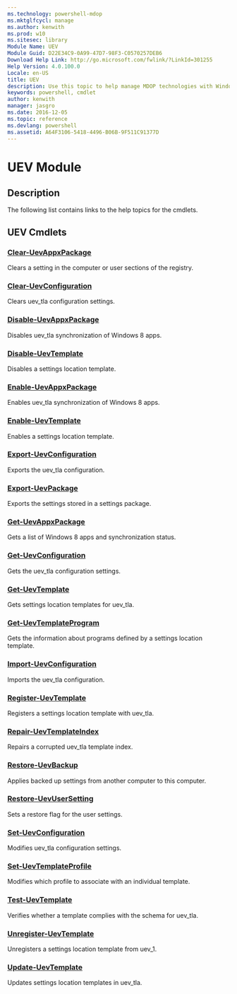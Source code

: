 ```yaml
---
ms.technology: powershell-mdop
ms.mktglfcycl: manage
ms.author: kenwith
ms.prod: w10
ms.sitesec: library
Module Name: UEV
Module Guid: D22E34C9-0A99-47D7-98F3-C0570257DEB6
Download Help Link: http://go.microsoft.com/fwlink/?LinkId=301255
Help Version: 4.0.100.0
Locale: en-US
title: UEV
description: Use this topic to help manage MDOP technologies with Windows PowerShell.
keywords: powershell, cmdlet
author: kenwith
manager: jasgro 
ms.date: 2016-12-05
ms.topic: reference
ms.devlang: powershell
ms.assetid: A64F3106-5418-4496-B06B-9F511C91377D
---
```


# UEV Module
## Description
The following list contains links to the help topics for the cmdlets.

## UEV Cmdlets
### [Clear-UevAppxPackage](Clear-UevAppxPackage.md)
Clears a setting in the computer or user sections of the registry.

### [Clear-UevConfiguration](Clear-UevConfiguration.md)
Clears uev_tla configuration settings.

### [Disable-UevAppxPackage](Disable-UevAppxPackage.md)
Disables uev_tla synchronization of Windows 8 apps.

### [Disable-UevTemplate](Disable-UevTemplate.md)
Disables a settings location template.

### [Enable-UevAppxPackage](Enable-UevAppxPackage.md)
Enables uev_tla synchronization of Windows 8 apps.

### [Enable-UevTemplate](Enable-UevTemplate.md)
Enables a settings location template.

### [Export-UevConfiguration](Export-UevConfiguration.md)
Exports the uev_tla configuration.

### [Export-UevPackage](Export-UevPackage.md)
Exports the settings stored in a settings package.

### [Get-UevAppxPackage](Get-UevAppxPackage.md)
Gets a list of Windows 8 apps and synchronization status.

### [Get-UevConfiguration](Get-UevConfiguration.md)
Gets the uev_tla configuration settings.

### [Get-UevTemplate](Get-UevTemplate.md)
Gets settings location templates for uev_tla.

### [Get-UevTemplateProgram](Get-UevTemplateProgram.md)
Gets the information about programs defined by a settings location template.

### [Import-UevConfiguration](Import-UevConfiguration.md)
Imports the uev_tla configuration.

### [Register-UevTemplate](Register-UevTemplate.md)
Registers a settings location template with uev_tla.

### [Repair-UevTemplateIndex](Repair-UevTemplateIndex.md)
Repairs a corrupted uev_tla template index.

### [Restore-UevBackup](Restore-UevBackup.md)
Applies backed up settings from another computer to this computer.

### [Restore-UevUserSetting](Restore-UevUserSetting.md)
Sets a restore flag for the user settings.

### [Set-UevConfiguration](Set-UevConfiguration.md)
Modifies uev_tla configuration settings.

### [Set-UevTemplateProfile](Set-UevTemplateProfile.md)
Modifies which profile to associate with an individual template.

### [Test-UevTemplate](Test-UevTemplate.md)
Verifies whether a template complies with the schema for uev_tla.

### [Unregister-UevTemplate](Unregister-UevTemplate.md)
Unregisters a settings location template from uev_1.

### [Update-UevTemplate](Update-UevTemplate.md)
Updates settings location templates in uev_tla.

